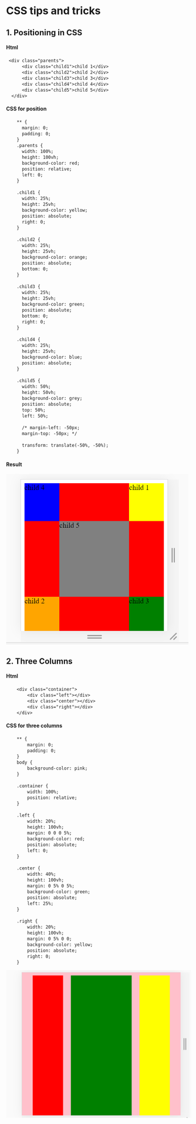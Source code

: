 # CSS tips and tricks

## 1. Positioning in CSS

#### Html

     <div class="parents">
          <div class="child1">child 1</div>
          <div class="child2">child 2</div>
          <div class="child3">child 3</div>
          <div class="child4">child 4</div>
          <div class="child5">child 5</div>
      </div>



#### CSS for position

        ** {
          margin: 0;
          padding: 0;
        }
        .parents {
          width: 100%;
          height: 100vh;
          background-color: red;
          position: relative;
          left: 0;
        }

        .child1 {
          width: 25%;
          height: 25vh;
          background-color: yellow;
          position: absolute;
          right: 0;
        }

        .child2 {
          width: 25%;
          height: 25vh;
          background-color: orange;
          position: absolute;
          bottom: 0;
        }

        .child3 {
          width: 25%;
          height: 25vh;
          background-color: green;
          position: absolute;
          bottom: 0;
          right: 0;
        }

        .child4 {
          width: 25%;
          height: 25vh;
          background-color: blue;
          position: absolute;
        }

        .child5 {
          width: 50%;
          height: 50vh;
          background-color: grey;
          position: absolute;
          top: 50%;
          left: 50%;

          /* margin-left: -50px;
          margin-top: -50px; */

          transform: translate(-50%, -50%);
        }


#### Result

![CSS position result](https://github.com/cknitin/CSS/blob/master/Position/images/Position.PNG)

## 2. Three Columns

#### Html

        <div class="container">
            <div class="left"></div>
            <div class="center"></div>
            <div class="right"></div>
        </div>



#### CSS for three columns

        ** {
            margin: 0;
            padding: 0;
        }
        body {
            background-color: pink;
        }

        .container {
            width: 100%;
            position: relative;
        }

        .left {
            width: 20%;
            height: 100vh;
            margin: 0 0 0 5%;
            background-color: red;
            position: absolute;
            left: 0;
        }

        .center {
            width: 40%;
            height: 100vh;
            margin: 0 5% 0 5%;
            background-color: green;
            position: absolute;
            left: 25%;
        }

        .right {
            width: 20%;
            height: 100vh;
            margin: 0 5% 0 0;
            background-color: yellow;
            position: absolute;
            right: 0;
        }

![Three Column result](https://github.com/cknitin/CSS/blob/master/Position/images/three-column.PNG)
